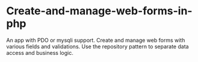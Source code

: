 # Create-and-manage-web-forms-in-php
An app with PDO or mysqli support. Create and manage web forms with various fields and validations. Use the repository pattern to separate data access and business logic.
